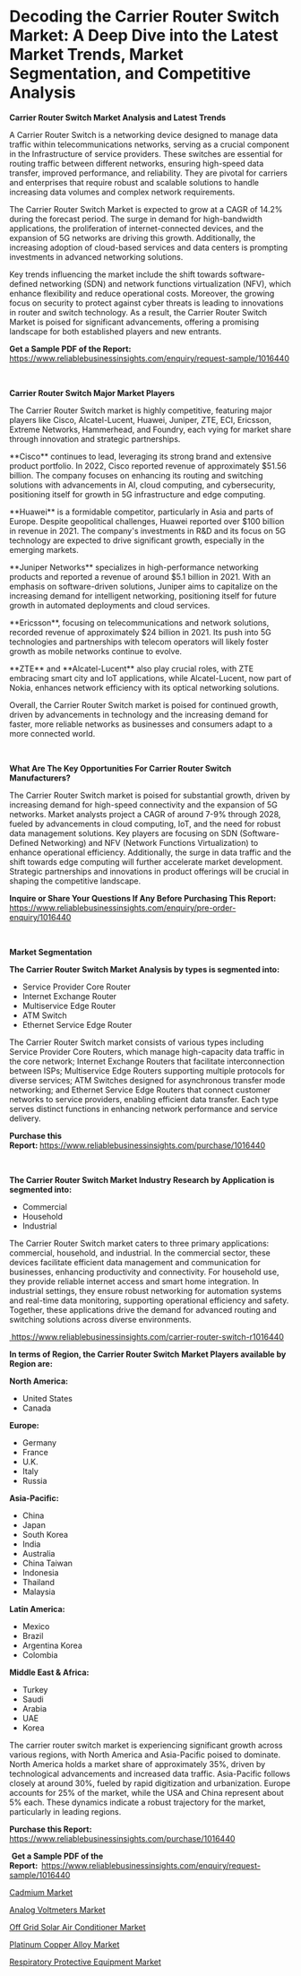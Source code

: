 <p><h1>Decoding the Carrier Router Switch Market: A Deep Dive into the Latest Market Trends, Market Segmentation, and Competitive Analysis</h1></p><p><strong>Carrier Router Switch Market Analysis and Latest Trends</strong></p>
<p><p>A Carrier Router Switch is a networking device designed to manage data traffic within telecommunications networks, serving as a crucial component in the Infrastructure of service providers. These switches are essential for routing traffic between different networks, ensuring high-speed data transfer, improved performance, and reliability. They are pivotal for carriers and enterprises that require robust and scalable solutions to handle increasing data volumes and complex network requirements.</p><p>The Carrier Router Switch Market is expected to grow at a CAGR of 14.2% during the forecast period. The surge in demand for high-bandwidth applications, the proliferation of internet-connected devices, and the expansion of 5G networks are driving this growth. Additionally, the increasing adoption of cloud-based services and data centers is prompting investments in advanced networking solutions. </p><p>Key trends influencing the market include the shift towards software-defined networking (SDN) and network functions virtualization (NFV), which enhance flexibility and reduce operational costs. Moreover, the growing focus on security to protect against cyber threats is leading to innovations in router and switch technology. As a result, the Carrier Router Switch Market is poised for significant advancements, offering a promising landscape for both established players and new entrants.</p></p>
<p><strong>Get a Sample PDF of the Report:&nbsp;</strong> <a href="https://www.reliablebusinessinsights.com/enquiry/request-sample/1016440">https://www.reliablebusinessinsights.com/enquiry/request-sample/1016440</a></p>
<p>&nbsp;</p>
<p><strong>Carrier Router Switch Major Market Players</strong></p>
<p><p>The Carrier Router Switch market is highly competitive, featuring major players like Cisco, Alcatel-Lucent, Huawei, Juniper, ZTE, ECI, Ericsson, Extreme Networks, Hammerhead, and Foundry, each vying for market share through innovation and strategic partnerships.</p><p>**Cisco** continues to lead, leveraging its strong brand and extensive product portfolio. In 2022, Cisco reported revenue of approximately $51.56 billion. The company focuses on enhancing its routing and switching solutions with advancements in AI, cloud computing, and cybersecurity, positioning itself for growth in 5G infrastructure and edge computing.</p><p>**Huawei** is a formidable competitor, particularly in Asia and parts of Europe. Despite geopolitical challenges, Huawei reported over $100 billion in revenue in 2021. The company's investments in R&D and its focus on 5G technology are expected to drive significant growth, especially in the emerging markets.</p><p>**Juniper Networks** specializes in high-performance networking products and reported a revenue of around $5.1 billion in 2021. With an emphasis on software-driven solutions, Juniper aims to capitalize on the increasing demand for intelligent networking, positioning itself for future growth in automated deployments and cloud services.</p><p>**Ericsson**, focusing on telecommunications and network solutions, recorded revenue of approximately $24 billion in 2021. Its push into 5G technologies and partnerships with telecom operators will likely foster growth as mobile networks continue to evolve.</p><p>**ZTE** and **Alcatel-Lucent** also play crucial roles, with ZTE embracing smart city and IoT applications, while Alcatel-Lucent, now part of Nokia, enhances network efficiency with its optical networking solutions.</p><p>Overall, the Carrier Router Switch market is poised for continued growth, driven by advancements in technology and the increasing demand for faster, more reliable networks as businesses and consumers adapt to a more connected world.</p></p>
<p>&nbsp;</p>
<p><strong>What Are The Key Opportunities For Carrier Router Switch Manufacturers?</strong></p>
<p><p>The Carrier Router Switch market is poised for substantial growth, driven by increasing demand for high-speed connectivity and the expansion of 5G networks. Market analysts project a CAGR of around 7-9% through 2028, fueled by advancements in cloud computing, IoT, and the need for robust data management solutions. Key players are focusing on SDN (Software-Defined Networking) and NFV (Network Functions Virtualization) to enhance operational efficiency. Additionally, the surge in data traffic and the shift towards edge computing will further accelerate market development. Strategic partnerships and innovations in product offerings will be crucial in shaping the competitive landscape.</p></p>
<p><strong>Inquire or Share Your Questions If Any Before Purchasing This Report:</strong> <a href="https://www.reliablebusinessinsights.com/enquiry/pre-order-enquiry/1016440">https://www.reliablebusinessinsights.com/enquiry/pre-order-enquiry/1016440</a></p>
<p>&nbsp;</p>
<p><strong>Market Segmentation</strong></p>
<p><strong>The Carrier Router Switch Market Analysis by types is segmented into:</strong></p>
<p><ul><li>Service Provider Core Router</li><li>Internet Exchange Router</li><li>Multiservice Edge Router</li><li>ATM Switch</li><li>Ethernet Service Edge Router</li></ul></p>
<p><p>The Carrier Router Switch market consists of various types including Service Provider Core Routers, which manage high-capacity data traffic in the core network; Internet Exchange Routers that facilitate interconnection between ISPs; Multiservice Edge Routers supporting multiple protocols for diverse services; ATM Switches designed for asynchronous transfer mode networking; and Ethernet Service Edge Routers that connect customer networks to service providers, enabling efficient data transfer. Each type serves distinct functions in enhancing network performance and service delivery.</p></p>
<p><strong>Purchase this Report:&nbsp;</strong><a href="https://www.reliablebusinessinsights.com/purchase/1016440">https://www.reliablebusinessinsights.com/purchase/1016440</a></p>
<p>&nbsp;</p>
<p><strong>The Carrier Router Switch Market Industry Research by Application is segmented into:</strong></p>
<p><ul><li>Commercial</li><li>Household</li><li>Industrial</li></ul></p>
<p><p>The Carrier Router Switch market caters to three primary applications: commercial, household, and industrial. In the commercial sector, these devices facilitate efficient data management and communication for businesses, enhancing productivity and connectivity. For household use, they provide reliable internet access and smart home integration. In industrial settings, they ensure robust networking for automation systems and real-time data monitoring, supporting operational efficiency and safety. Together, these applications drive the demand for advanced routing and switching solutions across diverse environments.</p></p>
<p><a href="https://www.reliablebusinessinsights.com/carrier-router-switch-r1016440">&nbsp;https://www.reliablebusinessinsights.com/carrier-router-switch-r1016440</a></p>
<p><strong>In terms of Region, the Carrier Router Switch Market Players available by Region are:</strong></p>
<p>
    <p> <strong> North America: </strong>
        <ul>
            <li>United States</li>
            <li>Canada</li>
        </ul>
        </p> 
    <p> <strong> Europe: </strong>
        <ul>
            <li>Germany</li>
            <li>France</li>
            <li>U.K.</li>
            <li>Italy</li>
            <li>Russia</li>
        </ul>
        </p> 
    <p> <strong> Asia-Pacific: </strong>
        <ul>
            <li>China</li>
            <li>Japan</li>
            <li>South Korea</li>
            <li>India</li>
            <li>Australia</li>
            <li>China Taiwan</li>
            <li>Indonesia</li>
            <li>Thailand</li>
            <li>Malaysia</li>
        </ul>
        </p> 
    <p> <strong> Latin America: </strong>
        <ul>
            <li>Mexico</li>
            <li>Brazil</li>
            <li>Argentina Korea</li>
            <li>Colombia</li>
        </ul>
        </p> 
    <p> <strong> Middle East & Africa: </strong>
        <ul>
            <li>Turkey</li>
            <li>Saudi</li>
            <li>Arabia</li>
            <li>UAE</li>
            <li>Korea</li>
        </ul>
    </p>
    </p>
<p><p>The carrier router switch market is experiencing significant growth across various regions, with North America and Asia-Pacific poised to dominate. North America holds a market share of approximately 35%, driven by technological advancements and increased data traffic. Asia-Pacific follows closely at around 30%, fueled by rapid digitization and urbanization. Europe accounts for 25% of the market, while the USA and China represent about 5% each. These dynamics indicate a robust trajectory for the market, particularly in leading regions.</p></p>
<p><strong>Purchase this Report: </strong><a href="https://www.reliablebusinessinsights.com/purchase/1016440">https://www.reliablebusinessinsights.com/purchase/1016440</a></p>
<p>&nbsp;<strong>Get a Sample PDF of the Report:&nbsp;&nbsp;</strong><a href="https://www.reliablebusinessinsights.com/enquiry/request-sample/1016440">https://www.reliablebusinessinsights.com/enquiry/request-sample/1016440</a></p>
<p><strong></strong></p>
<p><p><a href="https://www.linkedin.com/pulse/analyzing-cadmium-market-dynamics-growth-drivers-forecasted-0aogc?trackingId=bgM01j0oSbypxpin2phI7A%3D%3D">Cadmium Market</a></p><p><a href="https://medium.com/@eloisadavis1985/what-is-analog-voltmeters-market-0f772a560466?postPublishedType=initial">Analog Voltmeters Market</a></p><p><a href="https://medium.com/@eloisadavis1985/the-off-grid-solar-air-conditioner-market-decisions-are-mostly-driven-by-resource-optimization-9d25bc90849b">Off Grid Solar Air Conditioner Market</a></p><p><a href="https://issuu.com/reportprime-2/docs/platinum-copper-alloy-market-size-2_05b4fb216a4427">Platinum Copper Alloy Market</a></p><p><a href="https://github.com/MegiBogdani1953/Market-Research-Report-List-1/blob/main/respiratory-protective-equipment-market.md">Respiratory Protective Equipment Market</a></p></p>